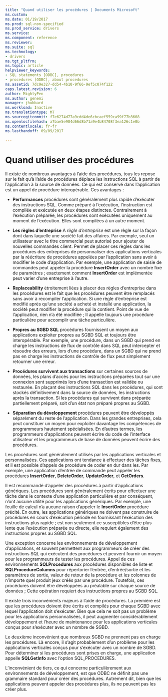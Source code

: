 ```yaml
---
title: "Quand utiliser les procédures | Documents Microsoft"
ms.custom: 
ms.date: 01/19/2017
ms.prod: sql-non-specified
ms.prod_service: drivers
ms.service: 
ms.component: reference
ms.reviewer: 
ms.suite: sql
ms.technology:
- drivers
ms.tgt_pltfrm: 
ms.topic: article
helpviewer_keywords:
- SQL statements [ODBC], procedures
- procedures [ODBC], about procedures
ms.assetid: 7dc9e327-dd54-4b10-9f66-9ef5c074f122
caps.latest.revision: 6
author: MightyPen
ms.author: genemi
manager: jhubbard
ms.workload: Inactive
ms.translationtype: MT
ms.sourcegitcommit: f7e6274d77a9cdd4de6cbcaef559ca99f77b3608
ms.openlocfilehash: a7bae5e984d66d8b71a9e4b84708f3ea126c1e0b
ms.contentlocale: fr-fr
ms.lasthandoff: 09/09/2017

---
```

# <a name="when-to-use-procedures"></a>Quand utiliser des procédures
Il existe de nombreux avantages à l’aide des procédures, tous les repose sur le fait qu’à l’aide de procédures déplace les instructions SQL à partir de l’application à la source de données. Ce qui est conservé dans l’application est un appel de procédure interopérable. Ces avantages :  
  
-   **Performances** procédures sont généralement plus rapide d’exécuter des instructions SQL. Comme préparé à l’exécution, l’instruction est compilée et exécutée en deux étapes distinctes. Contrairement à l’exécution préparée, les procédures sont exécutées uniquement au moment de l’exécution. Elles sont compilées à un autre moment.  
  
-   **Les règles d’entreprise** A *règle d’entreprise* est une règle sur la façon dont dans laquelle une société fait des affaires. Par exemple, seul un utilisateur avec le titre commercial peut autorisé pour ajouter de nouvelles commandes client. Permet de placer ces règles dans les procédures des entreprises de personnaliser des applications verticales par la réécriture de procédures appelées par l’application sans avoir à modifier le code d’application. Par exemple, une application de saisie de commandes peut appeler la procédure **InsertOrder** avec un nombre fixe de paramètres ; exactement comment **InsertOrder** est implémentée peut varier d’une entreprise à l’autre.  
  
-   **Replaceability** étroitement liées à placer des règles d’entreprise dans les procédures est le fait que les procédures peuvent être remplacés sans avoir à recompiler l’application. Si une règle d’entreprise est modifié après qu’une société a acheté et installé une application, la société peut modifier la procédure qui la contient. Point de vue de l’application, rien n’a été modifiée ; Il appelle toujours une procédure particulière pour accomplir une tâche particulière.  
  
-   **Propres au SGBD SQL** procédures fournissent un moyen aux applications exploiter propres au SGBD SQL et toujours être interopérable. Par exemple, une procédure, dans un SGBD qui prend en charge les instructions de flux de contrôle dans SQL peut intercepter et résoudre des erreurs, lors d’une procédure, dans un SGBD qui ne prend pas en charge les instructions de contrôle de flux peut simplement retourner une erreur.  
  
-   **Procédures survivent aux transactions** sur certaines sources de données, les plans d’accès pour les instructions préparées tout sur une connexion sont supprimés lors d’une transaction est validée ou restaurée. En plaçant des instructions SQL dans les procédures, qui sont stockés définitivement dans la source de données, les instructions après la transaction. Si les procédures qui survivent dans préparée partiellement préparé, soit d’un état non préparé propres au SGBD.  
  
-   **Séparation du développement** procédures peuvent être développés séparément du reste de l’application. Dans les grandes entreprises, cela peut constituer un moyen pour exploiter davantage les compétences de programmeurs hautement spécialisées. En d’autres termes, les programmeurs d’applications peuvent écrire du code de l’interface utilisateur et les programmeurs de base de données peuvent écrire des procédures.  
  
 Les procédures sont généralement utilisés par les applications verticales et personnalisées. Ces applications ont tendance à effectuer des tâches fixes, et il est possible d’appels de procédure de coder en dur dans les. Par exemple, une application d’entrée de commande peut appeler les procédures **InsertOrder**, **DeleteOrder**, **UpdateOrder**, et **GetOrders**.  
  
 Il est recommandé d’appeler des procédures à partir d’applications génériques. Les procédures sont généralement écrits pour effectuer une tâche dans le contexte d’une application particulière et par conséquent, n’ont aucune utilité pour les applications génériques. Par exemple, une feuille de calcul n’a aucune raison d’appeler le **InsertOrder** procédure précité. En outre, les applications génériques ne doivent pas construire de procédures en cours d’exécution période en fournissant l’exécution des instructions plus rapide ; est non seulement ce susceptibles d’être plus lente que l’exécution préparée ou directe, elle requiert également des instructions propres au SGBD SQL.  
  
 Une exception concerne les environnements de développement d’applications, et souvent permettent aux programmeurs de créer des instructions SQL qui exécutent des procédures et peuvent fournir un moyen pour les programmeurs de tester les procédures. Appel de ces environnements **SQLProcedures** aux procédures disponibles de liste et **SQLProcedureColumns** pour répertorier l’entrée, d’entrée/sortie et les paramètres de sortie, valeur de retour de la procédure et les colonnes de n’importe quel produit jeux créés par une procédure. Toutefois, ces procédures doivent être développées au préalable sur chaque source de données ; Cette opération requiert des instructions propres au SGBD SQL.  
  
 Il existe trois inconvénients majeurs à l’aide de procédures. La première est que les procédures doivent être écrits et compilés pour chaque SGBD avec lequel l’application doit s’exécuter. Bien que cela ne soit pas un problème pour les applications personnalisées, il peut augmenter considérablement développement et l’heure de maintenance pour les applications verticales conçus pour s’exécuter avec un nombre de SGBD.  
  
 Le deuxième inconvénient que nombreux SGBD ne prennent pas en charge les procédures. Là encore, il s’agit probablement d’un problème pour les applications verticales conçus pour s’exécuter avec un nombre de SGBD. Pour déterminer si les procédures sont prises en charge, une application appelle **SQLGetInfo** avec l’option SQL_PROCEDURES.  
  
 L’inconvénient de tiers, ce qui concerne particulièrement aux environnements de développement, est que ODBC ne définit pas une grammaire standard pour créer des procédures. Autrement dit, bien que les applications peuvent appeler des procédures plus, ils ne peuvent pas les créer plus.

